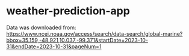 # weather-prediction-app
Data was downloaded from: https://www.ncei.noaa.gov/access/search/data-search/global-marine?bbox=35.159,-48.921,10.037,-99.371&startDate=2023-10-31&endDate=2023-10-31&pageNum=1
